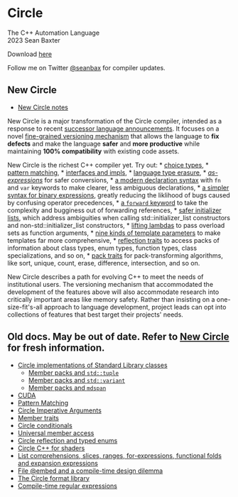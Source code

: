 # Circle
The C++ Automation Language  
2023
Sean Baxter

Download [here](https://www.circle-lang.org/)

Follow me on Twitter [@seanbax](https://www.twitter.com/seanbax) for compiler updates.

## New Circle

* [New Circle notes](new-circle/README.md)

New Circle is a major transformation of the Circle compiler, intended as a response to recent [successor language announcements](https://accu.org/journals/overload/30/172/teodorescu/). It focuses on a novel [fine-grained versioning mechanism](new-circle/README.md#versioning-with-feature-pragmas) that allows the language to **fix defects** and make the language **safer** and **more productive** while maintaining **100% compatibility** with existing code assets.

New Circle is the richest C++ compiler yet. Try out:
    * [choice types](new-circle/README.md#choice),
    * [pattern matching](new-circle/README.md#pattern-matching),
    * [interfaces and impls](new-circle/README.md#interface),
    * [language type erasure](new-circle/README.md#language-type-erasure),
    * [_as-expressions_](new-circle/README.md#as) for safer conversions,
    * [a modern declaration syntax](new-circle/README.md#new_decl_syntax) with `fn` and `var` keywords to make clearer, less ambiguous declarations,
    * [a simpler syntax for binary expressions](new-circle/README.md#simpler_precedence), greatly reducing the liklihood of bugs caused by confusing operator precedences,
    * [a `forward` keyword](new-circle/README.md#forward) to take the complexity and bugginess out of forwarding references,
    * [safer initializer lists](new-circle/README.md#safer_initializer_list), which address ambiguities when calling std::initializer_list constructors and non-std::initializer_list constructors,
    * [lifting lambdas](new-circle/README.md#overload-sets-as-arguments) to pass overload sets as function arguments,
    * [nine kinds of template parameters](new-circle/README.md#template-parameter-kinds) to make templates far more comprehensive,
    * [reflection traits](new-circle/README.md#reflection-traits) to access packs of information about class types, enum types, function types, class specializations, and so on,
    * [pack traits](new-circle/README.md#pack-traits) for pack-transforming algorithms, like sort, unique, count, erase, difference, intersection, and so on.

New Circle describes a path for evolving C++ to meet the needs of institutional users. The versioning mechanism that accommodated the development of the features above will also accommodate research into critically important areas like memory safety. Rather than insisting on a one-size-fit's-all approach to language development, project leads can opt into collections of features that best target their projects' needs.

## Old docs. May be out of date. Refer to [New Circle](new-circle/README.md) for fresh information.

* [Circle implementations of Standard Library classes](stdlib#circle-implementations-of-standard-library-classes)  
    * [Member packs and `std::tuple`](tuple#circle-tuple)  
    * [Member packs and `std::variant`](variant#circle-variant)  
    * [Member packs and `mdspan`](https://github.com/seanbaxter/mdspan/tree/circle#mdspan-circle)  
* [CUDA](cuda/README.md)  
* [Pattern Matching](pattern/README.md)  
* [Circle Imperative Arguments](imperative/README.md)  
* [Member traits](member-traits/README.md)  
* [Circle conditionals](conditional/README.md)  
* [Universal member access](universal/README.md)  
* [Circle reflection and typed enums](reflection/README.md)  
* [Circle C++ for shaders](https://www.github.com/seanbaxter/shaders)  
* [List comprehensions, slices, ranges, for-expressions, functional folds and expansion expressions](comprehension/README.md)  
* [File @embed and a compile-time design dilemma](embed/embed.md)  
* [The Circle format library](fmt/fmt.md)  
* [Compile-time regular expressions](regex/regex.md)  
